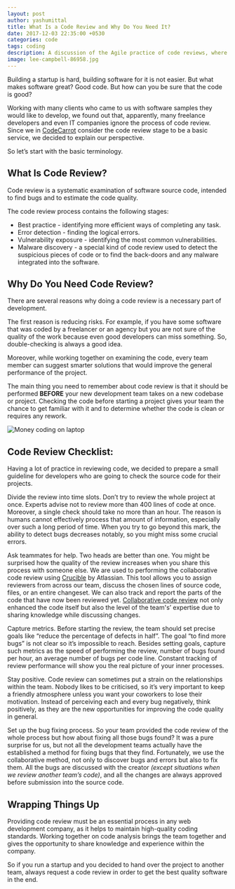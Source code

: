 ```yaml
---
layout: post
author: yashumittal
title: What Is a Code Review and Why Do You Need It?
date: 2017-12-03 22:35:00 +0530
categories: code
tags: coding
description: A discussion of the Agile practice of code reviews, where teams collaboratively review code created by their peers to find bugs and suggest improvements.
image: lee-campbell-86958.jpg
---
```


Building a startup is hard, building software for it is not easier. But what makes software great? Good code. But how can you be sure that the code is good?

Working with many clients who came to us with software samples they would like to develop, we found out that, apparently, many freelance developers and even IT companies ignore the process of code review. Since we in [CodeCarrot](//www.codecarrot.net) consider the code review stage to be a basic service, we decided to explain our perspective.

So let’s start with the basic terminology.

## What Is Code Review?

Code review is a systematic examination of software source code, intended to find bugs and to estimate the code quality.

The code review process contains the following stages:

* Best practice - identifying more efficient ways of completing any task.
* Error detection - finding the logical errors.
* Vulnerability exposure - identifying the most common vulnerabilities.
* Malware discovery - a special kind of code review used to detect the suspicious pieces of code or to find the back-doors and any malware integrated into the software.

## Why Do You Need Code Review?

There are several reasons why doing a code review is a necessary part of development.

The first reason is reducing risks. For example, if you have some software that was coded by a freelancer or an agency but you are not sure of the quality of the work because even good developers can miss something. So, double-checking is always a good idea.

Moreover, while working together on examining the code, every team member can suggest smarter solutions that would improve the general performance of the project.

The main thing you need to remember about code review is that it should be performed **BEFORE** your new development team takes on a new codebase or project. Checking the code before starting a project gives your team the chance to get familiar with it and to determine whether the code is clean or requires any rework.

![Money coding on laptop](//blog.codecarrot.net/images/coding-zOvBKUUEERdNm.gif)

## Code Review Checklist:

Having a lot of practice in reviewing code, we decided to prepare a small guideline for developers who are going to check the source code for their projects.

Divide the review into time slots. Don’t try to review the whole project at once. Experts advise not to review more than 400 lines of code at once. Moreover, a single check should take no more than an hour. The reason is humans cannot effectively process that amount of information, especially over such a long period of time. When you try to go beyond this mark, the ability to detect bugs decreases notably, so you might miss some crucial errors.

Ask teammates for help. Two heads are better than one. You might be surprised how the quality of the review increases when you share this process with someone else. We are used to performing the collaborative code review using [Crucible](//www.atlassian.com/software/crucible) by Atlassian. This tool allows you to assign reviewers from across our team, discuss the chosen lines of source code, files, or an entire changeset. We can also track and report the parts of the code that have now been reviewed yet. [Collaborative code review](/code-together-in-real-time-with-teletype-for-atom) not only enhanced the code itself but also the level of the team's’ expertise due to sharing knowledge while discussing changes.

Capture metrics. Before starting the review, the team should set precise goals like “reduce the percentage of defects in half”. The goal “to find more bugs” is not clear so it’s impossible to reach. Besides setting goals, capture such metrics as the speed of performing the review, number of bugs found per hour, an average number of bugs per code line. Constant tracking of review performance will show you the real picture of your inner processes.

Stay positive. Code review can sometimes put a strain on the relationships within the team. Nobody likes to be criticised, so it’s very important to keep a friendly atmosphere unless you want your coworkers to lose their motivation. Instead of perceiving each and every bug negatively, think positively, as they are the new opportunities for improving the code quality in general.

Set up the bug fixing process. So your team provided the code review of the whole process but how about fixing all those bugs found? It was a pure surprise for us, but not all the development teams actually have the established a method for fixing bugs that they find. Fortunately, we use the collaborative method, not only to discover bugs and errors but also to fix them. All the bugs are discussed with the creator *(except situations when we review another team’s code)*, and all the changes are always approved before submission into the source code.

## Wrapping Things Up

Providing code review must be an essential process in any web development company, as it helps to maintain high-quality coding standards. Working together on code analysis brings the team together and gives the opportunity to share knowledge and experience within the company.

So if you run a startup and you decided to hand over the project to another team, always request a code review in order to get the best quality software in the end.
